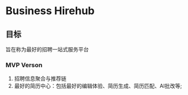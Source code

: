# Business Hirehub

## 目标

旨在称为最好的招聘一站式服务平台

### MVP Verson

1. 招聘信息聚合与推荐链
2. 最好的简历中心：包括最好的编辑体验、简历生成、简历匹配、AI批改等;

